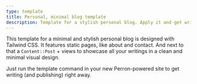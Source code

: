 ```yaml
---
type: template
title: Personal, minimal blog template
description: Template for a stylish personal blog. Apply it and get writing right away.
---
```


This template for a minimal and stylish personal blog is designed with Tailwind CSS. It features static pages, like about and contact. And next to that a `Content::Post` + views to showcase all your writings in a clean and minimal visual design.

Just run the template command in your new Perron-powered site to get writing (and publishing) right away.
